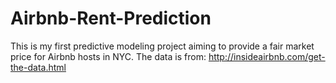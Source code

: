 # Airbnb-Rent-Prediction
This is my first predictive modeling project aiming to provide a fair market price for Airbnb hosts in NYC. The data is from: http://insideairbnb.com/get-the-data.html
